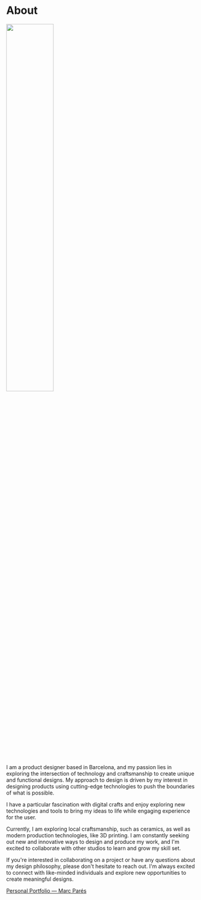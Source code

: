 # About

<img src="https://paresmarc.github.io/MDEF/images/cram.jpg" width="50%" height="50%"/>


I am a product designer based in Barcelona, and my passion lies in exploring the intersection of technology and craftsmanship to create unique and functional designs. My approach to design is driven by my interest in designing products using cutting-edge technologies to push the boundaries of what is possible.

I have a particular fascination with digital crafts and enjoy exploring new technologies and tools to bring my ideas to life while engaging experience for the user.

Currently, I am exploring local craftsmanship, such as ceramics, as well as modern production technologies, like 3D printing. I am constantly seeking out new and innovative ways to design and produce my work, and I'm excited to collaborate with other studios to learn and grow my skill set.

If you're interested in collaborating on a project or have any questions about my design philosophy, please don't hesitate to reach out. I'm always excited to connect with like-minded individuals and explore new opportunities to create meaningful designs.


[Personal Portfolio — Marc Parés](https://paresmarc.com/)
